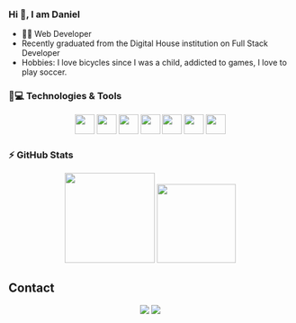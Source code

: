 ### Hi 👋, I am Daniel
* 🧑‍💻 Web Developer
* Recently graduated from the Digital House institution on Full Stack Developer
* Hobbies: I love bicycles since I was a child, addicted to games, I love to play soccer.

### 🚀💻 Technologies & Tools
<p align="center">
  <img src="https://cdn.jsdelivr.net/gh/devicons/devicon/icons/javascript/javascript-original.svg" width="35" height="35"/> 
  <img src="https://cdn.jsdelivr.net/gh/devicons/devicon/icons/html5/html5-original.svg" width="35" height="35"/>
  <img src="https://cdn.jsdelivr.net/gh/devicons/devicon/icons/css3/css3-original.svg" width='35' height="35"/>
  <img src="https://cdn.jsdelivr.net/gh/devicons/devicon/icons/react/react-original.svg" width='35' height="35" />
  <img src="https://cdn.jsdelivr.net/gh/devicons/devicon/icons/mysql/mysql-original-wordmark.svg" width='35' height="35"/>
  <img src="https://cdn.jsdelivr.net/gh/devicons/devicon/icons/nodejs/nodejs-original.svg" width='35' height="35"/>
  <img src="https://cdn.jsdelivr.net/gh/devicons/devicon/icons/git/git-original.svg" width='35' height="35"/>
</p>


### ⚡ GitHub Stats

<p align="center">
  <img height="160em" src="https://github-readme-stats-eight-theta.vercel.app/api?username=DanielFiilho07&show_icons=true&theme=chartreuse-dark&include_all_commits=true&count_private=true"/>
  <img height="140em" src="https://github-readme-stats-eight-theta.vercel.app/api/top-langs/?username=DanielFiilho07&layout=compact&langs_count=8&theme=chartreuse-dark"/>
</p>

## Contact
<div align="center">
<a href = "mailto:dielfilho17@gmail.com"><img src="https://img.shields.io/badge/Gmail-D14836?style=for-the-badge&logo=gmail&logoColor=white" target="_blank"></a>
<a href="https://www.linkedin.com/in/daniel-gede%C3%A3o-810b1524a/" target="_blank"><img src="https://img.shields.io/badge/-LinkedIn-%230077B5?style=for-the-badge&logo=linkedin&logoColor=white" target="_blank"></a>
</div>
